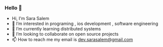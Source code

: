### Hello 👋

- Hi, I’m Sara Salem
- 👀 I’m interested in programing , ios development , software engineering
- 🌱 I’m currently learning distributed systems
- 💞️ I’m looking to collaborate on open source projects
- 📫 How to reach me my email is dev.sarasalem@gmail.com

<!---
SaraESalem/SaraESalem is a ✨ special ✨ repository because its `README.md` (this file) appears on your GitHub profile.
You can click the Preview link to take a look at your changes.
--->
